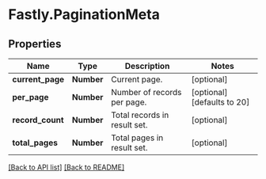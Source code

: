 # Fastly.PaginationMeta

## Properties

Name | Type | Description | Notes
------------ | ------------- | ------------- | -------------
**current_page** | **Number** | Current page. | [optional] 
**per_page** | **Number** | Number of records per page. | [optional]  [defaults to 20]
**record_count** | **Number** | Total records in result set. | [optional] 
**total_pages** | **Number** | Total pages in result set. | [optional] 


[[Back to API list]](../../README.md#endpoints) [[Back to README]](../../README.md)
